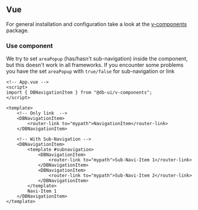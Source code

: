 ## Vue

For general installation and configuration take a look at the [v-components](https://www.npmjs.com/package/@db-ui/v-components) package.

### Use component

We try to set `areaPopup` (has/hasn't sub-navigation) inside the component, but this doesn't work in all frameworks. If you encounter some problems you have the set `areaPopup` with `true/false` for sub-navigation or link

```vue App.vue
<!-- App.vue -->
<script>
import { DBNavigationItem } from "@db-ui/v-components";
</script>

<template>
	<!-- Only link	-->
	<DBNavigationItem>
		<router-link to="mypath">NavigationItem</router-link>
	</DBNavigationItem>

	<!-- With Sub-Navigation -->
	<DBNavigationItem>
		<template #subnavigation>
			<DBNavigationItem>
				<router-link to="mypath">Sub-Navi-Item 1</router-link>
			</DBNavigationItem>
			<DBNavigationItem>
				<router-link to="mypath">Sub-Navi-Item 2</router-link>
			</DBNavigationItem>
		</template>
		Navi-Item 1
	</DBNavigationItem>
</template>
```
